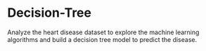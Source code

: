 # Decision-Tree
Analyze the heart disease dataset to explore the machine learning algorithms and build a decision tree model to predict the disease.
